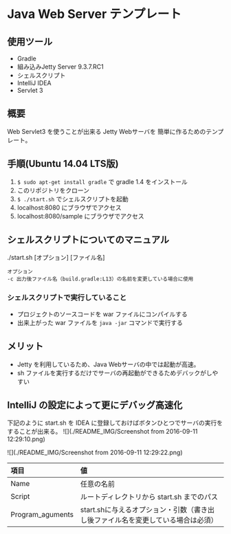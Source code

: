 # Java Web Server テンプレート

## 使用ツール
- Gradle
- 組み込みJetty Server 9.3.7.RC1
- シェルスクリプト
- IntelliJ IDEA
- Servlet 3

## 概要

Web Servlet3 を使うことが出来る Jetty Webサーバを
簡単に作るためのテンプレート。

## 手順(Ubuntu 14.04 LTS版)
1. `$ sudo apt-get install gradle` で 
gradle 1.4 をインストール
2. このリポジトリをクローン
3. `$ ./start.sh` でシェルスクリプトを起動
4. localhost:8080 にブラウザでアクセス
5. localhost:8080/sample にブラウザでアクセス

## シェルスクリプトについてのマニュアル

./start.sh [オプション] [ファイル名]

    オプション    
    -c 出力後ファイル名（build.gradle:L13）の名前を変更している場合に使用

### シェルスクリプトで実行していること

- プロジェクトのソースコードを war ファイルにコンパイルする
- 出来上がった war ファイルを `java -jar` コマンドで実行する

## メリット

- Jetty を利用しているため、Java Webサーバの中では起動が高速。
- sh ファイルを実行するだけでサーバの再起動ができるためデバックがしやすい

## IntelliJ の設定によって更にデバッグ高速化

下記のように start.sh を IDEA に登録しておけばボタンひとつでサーバの実行をすることが出来る。
![](./README_IMG/Screenshot from 2016-09-11 12:29:10.png)

![](./README_IMG/Screenshot from 2016-09-11 12:29:22.png)

|項目|値|
|:---|:---|
|Name|任意の名前|
|Script|ルートディレクトリから start.sh までのパス|
|Program_aguments|start.shに与えるオプション・引数（書き出し後ファイル名を変更している場合は必須）|
